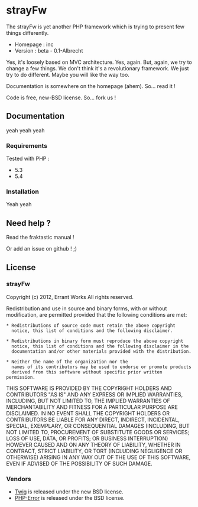 # strayFw

The strayFw is yet another PHP framework which is trying to present few things differently.

* Homepage : inc
* Version : beta - 0.1-Albrecht

Yes, it's loosely based on MVC architecture. Yes, again. But, again, we try to change a few things.
We don't think it's a revolutionary framework. We just try to do different. Maybe you will like the
way too.

Documentation is somewhere on the homepage (ahem). So... read it !

Code is free, new-BSD license. So... fork us !

## Documentation

yeah yeah yeah

### Requirements

Tested with PHP :

* 5.3
* 5.4

### Installation

Yeah yeah

## Need help ?

Read the fraktastic manual !

Or add an issue on github ! ;)

## License

### strayFw

Copyright (c) 2012, Errant Works
All rights reserved.

Redistribution and use in source and binary forms, with or without
modification, are permitted provided that the following conditions are met:

    * Redistributions of source code must retain the above copyright
      notice, this list of conditions and the following disclaimer.

    * Redistributions in binary form must reproduce the above copyright
      notice, this list of conditions and the following disclaimer in the
      documentation and/or other materials provided with the distribution.

    * Neither the name of the organization nor the
      names of its contributors may be used to endorse or promote products
      derived from this software without specific prior written permission.

THIS SOFTWARE IS PROVIDED BY THE COPYRIGHT HOLDERS AND CONTRIBUTORS "AS IS" AND
ANY EXPRESS OR IMPLIED WARRANTIES, INCLUDING, BUT NOT LIMITED TO, THE IMPLIED
WARRANTIES OF MERCHANTABILITY AND FITNESS FOR A PARTICULAR PURPOSE ARE
DISCLAIMED. IN NO EVENT SHALL THE COPYRIGHT HOLDERS OR CONTRIBUTORS BE LIABLE
FOR ANY DIRECT, INDIRECT, INCIDENTAL, SPECIAL, EXEMPLARY, OR CONSEQUENTIAL
DAMAGES (INCLUDING, BUT NOT LIMITED TO, PROCUREMENT OF SUBSTITUTE GOODS OR
SERVICES; LOSS OF USE, DATA, OR PROFITS; OR BUSINESS INTERRUPTION) HOWEVER CAUSED
AND ON ANY THEORY OF LIABILITY, WHETHER IN CONTRACT, STRICT LIABILITY, OR TORT
(INCLUDING NEGLIGENCE OR OTHERWISE) ARISING IN ANY WAY OUT OF THE USE OF THIS
SOFTWARE, EVEN IF ADVISED OF THE POSSIBILITY OF SUCH DAMAGE.

### Vendors

* [Twig](https://github.com/fabpot/Twig 'Twig') is released under the new BSD license. 
* [PHP-Error](https://github.com/JosephLenton/PHP-Error 'PHP-Error') is released under the BSD license.

